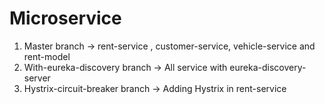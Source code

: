 # Microservice
1. Master branch -> rent-service , customer-service, vehicle-service and rent-model
2. With-eureka-discovery branch -> All service with eureka-discovery-server
3. Hystrix-circuit-breaker branch -> Adding Hystrix in rent-service
